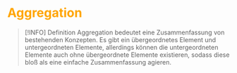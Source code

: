 # <font color = "orange">Aggregation</font>
>[!INFO] Definition
>Aggregation bedeutet eine Zusammenfassung von bestehenden Konzepten. Es gibt ein übergeordnetes Element und untergeordneten Elemente, allerdings können die untergeordneten Elemente auch ohne übergeordnete Elemente existieren, sodass diese bloß als eine einfache Zusammenfassung agieren.

